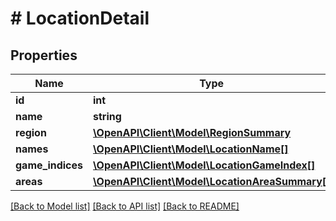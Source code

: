 # # LocationDetail

## Properties

Name | Type | Description | Notes
------------ | ------------- | ------------- | -------------
**id** | **int** |  | [readonly]
**name** | **string** |  |
**region** | [**\OpenAPI\Client\Model\RegionSummary**](RegionSummary.md) |  |
**names** | [**\OpenAPI\Client\Model\LocationName[]**](LocationName.md) |  |
**game_indices** | [**\OpenAPI\Client\Model\LocationGameIndex[]**](LocationGameIndex.md) |  |
**areas** | [**\OpenAPI\Client\Model\LocationAreaSummary[]**](LocationAreaSummary.md) |  |

[[Back to Model list]](../../README.md#models) [[Back to API list]](../../README.md#endpoints) [[Back to README]](../../README.md)

